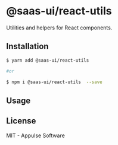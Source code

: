 # @saas-ui/react-utils

Utilities and helpers for React components.

## Installation

```sh
$ yarn add @saas-ui/react-utils

#or

$ npm i @saas-ui/react-utils  --save
```

## Usage

## License

MIT - Appulse Software
